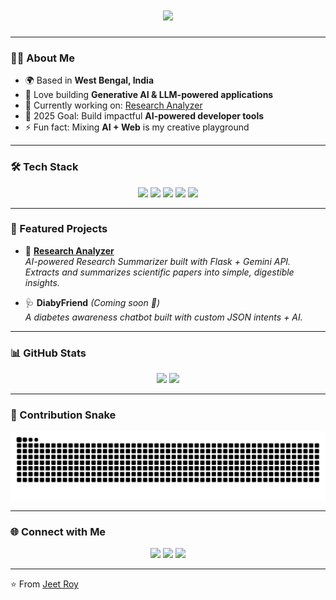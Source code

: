 <!-- Typing SVG -->
<h1 align="center">
  <img src="https://readme-typing-svg.herokuapp.com?size=30&duration=3000&color=F75C7E&center=true&vCenter=true&width=500&lines=Hi+👋,+I'm+Jeet+Roy;Python+%26+AI+Developer;Generative+AI+Enthusiast;Flask+%7C+LLMs+%7C+Research+Apps" />
</h1>

---

### 👨‍💻 About Me
- 🌍 Based in **West Bengal, India**  
- 🤖 Love building **Generative AI & LLM-powered applications**  
- 🔭 Currently working on: [Research Analyzer](https://github.com/JOE54466/research-analyzer)  
- 🎯 2025 Goal: Build impactful **AI-powered developer tools**  
- ⚡ Fun fact: Mixing **AI + Web** is my creative playground  

---

### 🛠️ Tech Stack
<p align="center">
  <img src="https://img.shields.io/badge/Python-3776AB?style=for-the-badge&logo=python&logoColor=white"/>
  <img src="https://img.shields.io/badge/Flask-000000?style=for-the-badge&logo=flask&logoColor=white"/>
  <img src="https://img.shields.io/badge/Google%20Gemini-4285F4?style=for-the-badge&logo=google&logoColor=white"/>
  <img src="https://img.shields.io/badge/HTML-E34F26?style=for-the-badge&logo=html5&logoColor=white"/>
  <img src="https://img.shields.io/badge/CSS-1572B6?style=for-the-badge&logo=css3&logoColor=white"/>
</p>

---

### 🚀 Featured Projects
- 🔎 [**Research Analyzer**](https://github.com/JOE54466/research-analyzer)  
  *AI-powered Research Summarizer built with Flask + Gemini API. Extracts and summarizes scientific papers into simple, digestible insights.*

- 🩺 **DiabyFriend** *(Coming soon 🚧)*  
  *A diabetes awareness chatbot built with custom JSON intents + AI.*

---

### 📊 GitHub Stats
<p align="center">
  <img src="https://github-readme-stats.vercel.app/api?username=JOE54466&show_icons=true&theme=tokyonight" height="170"/>
  <img src="https://streak-stats.demolab.com/?user=JOE54466&theme=tokyonight&hide_border=false" height="170"/>
</p>

---

### 🐍 Contribution Snake
 <p align="center">
  <img src="https://raw.githubusercontent.com/JOE54466/JOE54466/output/github-contribution-grid-snake.svg" alt="Snake animation" />
</p>


---

### 🌐 Connect with Me
<p align="center">
  <a href="mailto:jroy54466@gmail.com"><img src="https://img.shields.io/badge/Email-D14836?style=for-the-badge&logo=gmail&logoColor=white"/></a>
  <a href="https://linkedin.com/in/jeet-roy-25953b324"><img src="https://img.shields.io/badge/LinkedIn-0077B5?style=for-the-badge&logo=linkedin&logoColor=white"/></a>
  <a href="https://github.com/JOE54466"><img src="https://img.shields.io/badge/GitHub-100000?style=for-the-badge&logo=github&logoColor=white"/></a>
</p>

---

⭐ From [Jeet Roy](https://github.com/JOE54466)
